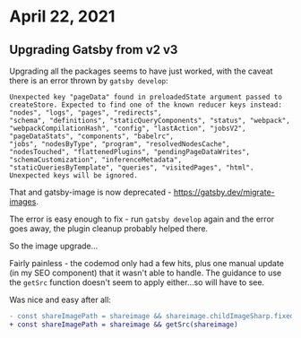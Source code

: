 # April 22, 2021

## Upgrading Gatsby from v2 v3

Upgrading all the packages seems to have just worked, with the caveat there is an error thrown by `gatsby develop`:

```
Unexpected key "pageData" found in preloadedState argument passed to createStore. Expected to find one of the known reducer keys instead: "nodes", "logs", "pages", "redirects",  
"schema", "definitions", "staticQueryComponents", "status", "webpack", "webpackCompilationHash", "config", "lastAction", "jobsV2", "pageDataStats", "components", "babelrc",      
"jobs", "nodesByType", "program", "resolvedNodesCache", "nodesTouched", "flattenedPlugins", "pendingPageDataWrites", "schemaCustomization", "inferenceMetadata",
"staticQueriesByTemplate", "queries", "visitedPages", "html". Unexpected keys will be ignored.
```

That and gatsby-image is now deprecated - https://gatsby.dev/migrate-images.

The error is easy enough to fix - run `gatsby develop` again and the error goes away, the plugin cleanup probably helped there.

So the image upgrade...

Fairly painless - the codemod only had a few hits, plus one manual update (in my SEO component) that it wasn't able to handle.  The guidance to use the `getSrc` function doesn't seem to apply either...so will have to see.

Was nice and easy after all:

```diff
- const shareImagePath = shareimage && shareimage.childImageSharp.fixed.src
+ const shareImagePath = shareimage && getSrc(shareimage)
```